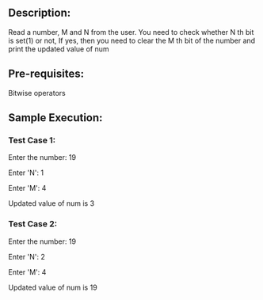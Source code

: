 ## Description:

Read a number, M and N from the user. You need to check whether N th bit is set(1) or not, If yes, then you need to clear the M th bit of the number and print the updated value of num
## Pre-requisites:

Bitwise operators
## Sample Execution:

### Test Case 1:

Enter the number: 19

Enter 'N': 1

Enter 'M': 4

Updated value of num is 3 

### Test Case 2:

Enter the number: 19

Enter 'N': 2

Enter 'M': 4

Updated value of num is 19 
